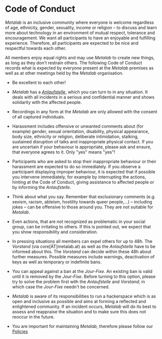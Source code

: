 Code of Conduct
===============

_Metalab_ is an inclusive community where everyone is welcome regardless of age, ethnicity, gender, sexuality, income or religion – to discuss and learn more about technology in an environment of mutual respect, tolerance and encouragement. We want all participants to have an enjoyable and fulfilling experience. Therefore, all participants are expected to be nice and respectful towards each other.

All members enjoy equal rights and may use _Metalab_ to create new things, as long as they don't restrain others. The following Code of Conduct records what is expected by everyone present at the _Metalab_ premises as well as at other meetings held by the _Metalab_ organisation.

* Be excellent to each other!

* _Metalab_ has a [_Anlaufstelle_](https://_Metalab_.at/wiki/Anlaufstelle), which you can turn to in any situation. It deals with all incidents in a serious and confidential manner and shows solidarity with the affected people.

* Recordings in any form at the _Metalab_ are only allowed with the consent of all captured individuals.

* Harassment includes offensive or unwanted comments about (for example) gender, sexual orientation, disability, physical appearance, body size, ethnicity or religion, deliberate intimidation, stalking, sustained disruption of talks and inappropriate physical contact. If you are uncertain if your behaviour is appropriate, please ask and ensure, that everyone agrees to it. Only "yes" means "yes"!

* Participants who are asked to stop their inappropriate behaviour or their harassment are expected to do so immediately. If you observe a participant displaying improper behaviour, it is expected that if possible you intervene immediately, for example by interrupting the actions, hinting at the Code of Conduct, giving assistance to affected people or by informing the _Anlaufstelle_.

* Think about what you say. Remember that exclusionary comments (e.g. sexism, racism, ableism, hostility towards queer people,…) – including jokes – can be offensive to those around you. They are not suitable for _Metalab_.

* Even actions, that are not recognized as problematic in your social group, can be irritating to others. If this is pointed out, we expect that you show responsibility and consideration.

* In pressing situations all members can expel others for up to 48h. The _Vorstand_ (via core[ÄT]metalab.at) as well as the _Anlaufstelle_ have to be informed about this. The _Vorstand_ can decide within these 48h about further measures. Possible measures include warnings, deactivation of keys as well as temporary or indefinite bans.

* You can appeal against a ban at the _Jour-Fixe_. An existing ban is valid until it is removed by the _Jour-Fixe_. Before turning to this option, please try to solve the problem first with the _Anlaufstelle_ and _Vorstand_; in which case the _Jour-Fixe_ needn't be concerned.

* _Metalab_ is aware of its responsibilities to run a hackerspace which is as open and inclusive as possible and aims at forming a reflected and enlightened community. If an incident occurs, _Metalab_ will do its best to assess and reappraise the situation and to make sure this does not reoccur in the future.

* You are important for maintaining _Metalab_, therefore please follow our [Policies](https://_Metalab_.at/wiki/Kategorie:Policies)
